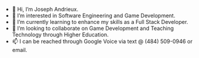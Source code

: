 - 👋 Hi, I’m Joseph Andrieux.
- 👀 I’m interested in Software Engineering and Game Development.
- 🌱 I’m currently learning to enhance my skills as a Full Stack Developer.
- 💞️ I’m looking to collaborate on Game Development and Teaching Technology through Higher Education.
- 📫 I can be reached through Google Voice via text @ ‪(484) 509-0946‬ or email.

<!---
joecool6070/joecool6070 is a ✨ special ✨ repository because its `README.md` (this file) appears on your GitHub profile.
You can click the Preview link to take a look at your changes.
--->
